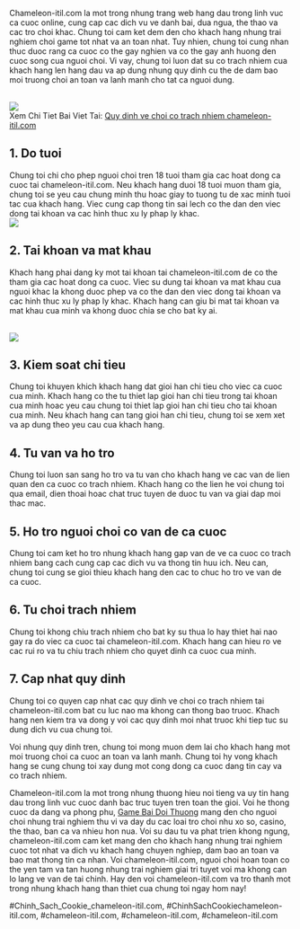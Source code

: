 <p>Chameleon-itil.com la mot trong nhung trang web hang dau trong linh vuc ca cuoc online, cung cap cac dich vu ve danh bai, dua ngua, the thao va cac tro choi khac. Chung toi cam ket dem den cho khach hang nhung trai nghiem choi game tot nhat va an toan nhat. Tuy nhien, chung toi cung nhan thuc duoc rang ca cuoc co the gay nghien va co the gay anh huong den cuoc song cua nguoi choi. Vi vay, chung toi luon dat su co trach nhiem cua khach hang len hang dau va ap dung nhung quy dinh cu the de dam bao moi truong choi an toan va lanh manh cho tat ca nguoi dung.</p><br><img src="https://chameleon-itil.com/wp-content/uploads/2025/03/game-bai-doi-thuong-pub-g-96-300x225.jpg"></br>
Xem Chi Tiet Bai Viet Tai: <a href="https://chameleon-itil.com/quy-dinh-ve-choi-co-trach-nhiem-chameleon-itil-com/">Quy dinh ve choi co trach nhiem chameleon-itil.com</a><h2>1. Do tuoi</h2><p>Chung toi chi cho phep nguoi choi tren 18 tuoi tham gia cac hoat dong ca cuoc tai chameleon-itil.com. Neu khach hang duoi 18 tuoi muon tham gia, chung toi se yeu cau chung minh thu hoac giay to tuong tu de xac minh tuoi tac cua khach hang. Viec cung cap thong tin sai lech co the dan den viec dong tai khoan va cac hinh thuc xu ly phap ly khac.<br><img src="https://chameleon-itil.com/wp-content/uploads/2025/03/game-bai-doi-thuong-pub-g-99-300x225.jpg"></br><h2>2. Tai khoan va mat khau</h2><p>Khach hang phai dang ky mot tai khoan tai chameleon-itil.com de co the tham gia cac hoat dong ca cuoc. Viec su dung tai khoan va mat khau cua nguoi khac la khong duoc phep va co the dan den viec dong tai khoan va cac hinh thuc xu ly phap ly khac. Khach hang can giu bi mat tai khoan va mat khau cua minh va khong duoc chia se cho bat ky ai.</p><br><img src="https://chameleon-itil.com/wp-content/uploads/2025/03/game-bai-doi-thuong-pub-g-143-300x225.jpg"></br><h2>3. Kiem soat chi tieu</h2><p>Chung toi khuyen khich khach hang dat gioi han chi tieu cho viec ca cuoc cua minh. Khach hang co the tu thiet lap gioi han chi tieu trong tai khoan cua minh hoac yeu cau chung toi thiet lap gioi han chi tieu cho tai khoan cua minh. Neu khach hang can tang gioi han chi tieu, chung toi se xem xet va ap dung theo yeu cau cua khach hang.<h2>4. Tu van va ho tro</h2><p>Chung toi luon san sang ho tro va tu van cho khach hang ve cac van de lien quan den ca cuoc co trach nhiem. Khach hang co the lien he voi chung toi qua email, dien thoai hoac chat truc tuyen de duoc tu van va giai dap moi thac mac.</p><h2>5. Ho tro nguoi choi co van de ca cuoc</h2><p>Chung toi cam ket ho tro nhung khach hang gap van de ve ca cuoc co trach nhiem bang cach cung cap cac dich vu va thong tin huu ich. Neu can, chung toi cung se gioi thieu khach hang den cac to chuc ho tro ve van de ca cuoc.<h2>6. Tu choi trach nhiem</h2><p>Chung toi khong chiu trach nhiem cho bat ky su thua lo hay thiet hai nao gay ra do viec ca cuoc tai chameleon-itil.com. Khach hang can hieu ro ve cac rui ro va tu chiu trach nhiem cho quyet dinh ca cuoc cua minh.</p><h2>7. Cap nhat quy dinh</h2><p>Chung toi co quyen cap nhat cac quy dinh ve choi co trach nhiem tai chameleon-itil.com bat cu luc nao ma khong can thong bao truoc. Khach hang nen kiem tra va dong y voi cac quy dinh moi nhat truoc khi tiep tuc su dung dich vu cua chung toi.</p><p>Voi nhung quy dinh tren, chung toi mong muon dem lai cho khach hang mot moi truong choi ca cuoc an toan va lanh manh. Chung toi hy vong khach hang se cung chung toi xay dung mot cong dong ca cuoc dang tin cay va co trach nhiem.</p><p>Chameleon-itil.com la mot trong nhung thuong hieu noi tieng va uy tin hang dau trong linh vuc cuoc danh bac truc tuyen tren toan the gioi. Voi he thong cuoc da dang va phong phu, <a href="https://chameleon-itil.com/">Game Bai Doi Thuong</a> mang den cho nguoi choi nhung trai nghiem thu vi va day du cac loai tro choi nhu xo so, casino, the thao, ban ca va nhieu hon nua. Voi su dau tu va phat trien khong ngung, chameleon-itil.com cam ket mang den cho khach hang nhung trai nghiem cuoc tot nhat va dich vu khach hang chuyen nghiep, dam bao an toan va bao mat thong tin ca nhan. Voi chameleon-itil.com, nguoi choi hoan toan co the yen tam va tan huong nhung trai nghiem giai tri tuyet voi ma khong can lo lang ve van de tai chinh. Hay den voi chameleon-itil.com va tro thanh mot trong nhung khach hang than thiet cua chung toi ngay hom nay!</p>
#Chinh_Sach_Cookie_chameleon-itil.com, #ChinhSachCookiechameleon-itil.com, #chameleon-itil.com, #chameleon-itil.com, #chameleon-itil.com
